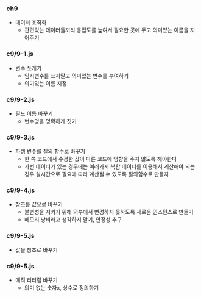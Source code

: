 ### ch9

- 데이터 조직화
  - 관련있는 데이터들끼리 응집도를 높여서 필요한 곳에 두고 의미있는 이름을 지어주기

### c9/9-1.js

- 변수 쪼개기
  - 임시변수를 쓰지말고 의미있는 변수를 부여하기
  - 의미있는 이름 지정

### c9/9-2.js

- 필드 이름 바꾸기
  - 변수명을 명확하게 짓기

### c9/9-3.js

- 파생 변수를 질의 함수로 바꾸기
  - 한 쪽 코드에서 수정한 값이 다른 코드에 영향을 주지 않도록 해야한다
  - 가변 데이터가 있는 경우에는 여러가지 복합 데이터를 이용해서 계산해야 되는 경우 실시간으로 필요에 따라 계산될 수 있도록 질의함수로 만들자

### c9/9-4.js

- 참조를 값으로 바꾸기
  - 불변성을 지키기 위해 외부에서 변경하지 못하도록 새로운 인스턴스로 만들기
  - 메모리 낭비라고 생각하지 말기, 안정성 추구

### c9/9-5.js

- 값을 참조로 바꾸기

### c9/9-5.js

- 매직 리터럴 바꾸기
  - 의미 없는 숫자x, 상수로 정의하기
